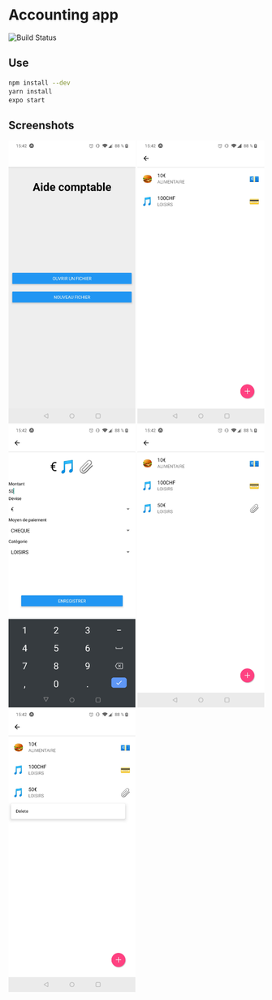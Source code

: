 # Accounting app

![Build Status][build-action-image]


## Use

``` bash
npm install --dev
yarn install
expo start
```

## Screenshots
<img src="./screenshots/Screenshot1.jpg" width="250">
<img src="./screenshots/Screenshot2.jpg" width="250">
<img src="./screenshots/Screenshot3.jpg" width="250">
<img src="./screenshots/Screenshot4.jpg" width="250">
<img src="./screenshots/Screenshot5.jpg" width="250">

[build-action-image]: https://github.com/intv0id/ReactNativeSnippet/workflows/Expo%20Build/badge.svg